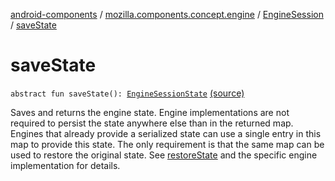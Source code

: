[android-components](../../index.md) / [mozilla.components.concept.engine](../index.md) / [EngineSession](index.md) / [saveState](./save-state.md)

# saveState

`abstract fun saveState(): `[`EngineSessionState`](../-engine-session-state/index.md) [(source)](https://github.com/mozilla-mobile/android-components/blob/master/components/concept/engine/src/main/java/mozilla/components/concept/engine/EngineSession.kt#L453)

Saves and returns the engine state. Engine implementations are not required
to persist the state anywhere else than in the returned map. Engines that
already provide a serialized state can use a single entry in this map to
provide this state. The only requirement is that the same map can be used
to restore the original state. See [restoreState](restore-state.md) and the specific
engine implementation for details.

